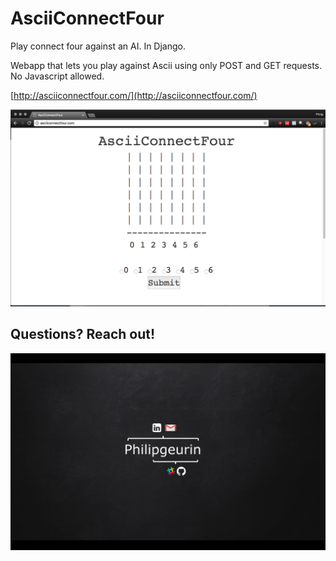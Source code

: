 # AsciiConnectFour
Play connect four against an AI.
In Django.

Webapp that lets you play against Ascii using only POST and GET requests.
No Javascript allowed.

[http://asciiconnectfour.com/](http://asciiconnectfour.com/)

![Ascii Front Page](img/ascii_front_page.png)


## Questions? Reach out!

![contact_philipgeurin.png](img/contact_philipgeurin.png)
